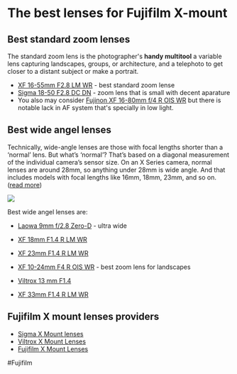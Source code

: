 # The best lenses for Fujifilm X-mount

## Best standard zoom lenses

The standard zoom lens is the photographer's **handy multitool** a variable lens capturing landscapes, groups, or architecture, and a telephoto to get closer to a distant subject or make a portrait.

* [XF 16-55mm F2.8 LM WR](https://fujifilm-x.com/global/products/lenses/xf16-55mmf28-r-lm-wr/) - best standard zoom lense
* [Sigma 18-50 F2.8 DC DN](https://www.youtube.com/watch?v=kxaDnWZjAgI) - zoom lens that is small with decent aparature
* You also may consider [Fujinon XF 16-80mm f/4 R OIS WR](https://fujifilm-x.com/global/products/lenses/xf16-80mmf4-r-ois-wr/) but there is notable lack in AF system that's specially in low light.

## Best wide angel lenses

Technically, wide-angle lenses are those with focal lengths shorter than a ‘normal’ lens. But what’s ‘normal’? That’s based on a diagonal measurement of the individual camera’s sensor size. On an X Series camera, normal lenses are around 28mm, so anything under 28mm is wide
angle. And that includes models with focal lengths like 16mm, 18mm, 23mm, and so on. ([read more](https://fujifilm-x.com/en-us/exposure-center/which-wide-angle-lens-for-landscapes/))

![](Photo/focal-length.jpg)

Best wide angel lenses are:

- [Laowa 9mm f/2.8 Zero-D](https://www.venuslens.net/product/9mm/) - ultra wide
- [XF 18mm F1.4 R LM WR](https://fujifilm-x.com/global/products/lenses/xf18mmf14-r-lm-wr/)
- [XF 23mm F1.4 R LM WR](https://fujifilm-x.com/global/products/lenses/xf23mmf14-r-lm-wr/)
- [XF 10-24mm F4 R OIS WR](https://fujifilm-x.com/global/products/lenses/xf10-24mmf4-r-ois-wr/) - best zoom lens for landscapes

- [Viltrox 13 mm F1.4](https://viltroxstore.com/products/13mm-f14-af-lens-for-fujifilm-x-mount-camera-models)

* [XF 33mm F1.4 R LM WR](https://fujifilm-x.com/global/products/lenses/xf33mmf14-r-lm-wr/)

## Fujifilm X mount lenses providers

* [Sigma X Mount lenses](https://www.sigma-global.com/en/magazine/m_series/others-lenses/fujifilm-x-mount/sigma_xmount_lenses/)
* [Viltrox X Mount Lenses](https://viltroxstore.com/collections/all/x-mount)
* [Fujifilm X Mount Lenses](https://fujifilm-x.com/global/products/lenses/)

#Fujifilm  